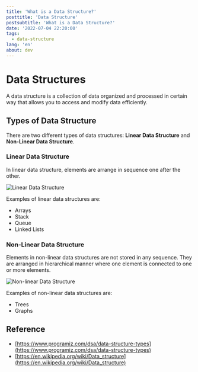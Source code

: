 ```yaml
---
title: 'What is a Data Structure?'
posttitle: 'Data Structure'
postsubtitle: 'What is a Data Structure?'
date: '2022-07-04 22:20:00'
tags:
  - data-structure
lang: 'en'
about: dev
---
```


# Data Structures

A data structure is a collection of data organized and processed in certain way that allows you to access and modify data efficiently.

## Types of Data Structure

There are two different types of data structures: **Linear Data Structure** and **Non-Linear Data Structure**.

### Linear Data Structure

In linear data structure, elements are arrange in sequence one after the other.

![Linear Data Structure](/images/posts/what-is-an-array/zero-indexing.png)

Examples of linear data structures are:

- Arrays
- Stack
- Queue
- Linked Lists

### Non-Linear Data Structure

Elements in non-linear data structures are not stored in any sequence. They are arranged in hierarchical manner where one element is connected to one or more elements.

![Non-linear Data Structure](/images/posts/what-is-data-structure/non-linear-data-structure.png)

Examples of non-linear data structures are:

- Trees
- Graphs

## Reference

- [https://www.programiz.com/dsa/data-structure-types](https://www.programiz.com/dsa/data-structure-types)
- [https://en.wikipedia.org/wiki/Data_structure](https://en.wikipedia.org/wiki/Data_structure)
